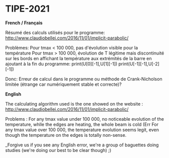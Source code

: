 # TIPE-2021

**French / Français**

Résumé des calculs utilisés pour le programme: http://www.claudiobellei.com/2016/11/01/implicit-parabolic/

Problèmes: Pour tmax < 100 000, pas d'évolution visible pour la température
           Pour tmax > 100 000, évolution de T légitime mais discontinuité sur les bords en affichant la température aux extrémités de la barre en ajoutant à la fin du programme:
                            print(U[0][-1],U[1][-1])
                            print(U[-1][-1],U[-2][-1])
                            
Donc: Erreur de calcul dans le programme ou méthode de Crank-Nicholson limitée (étrange car numériquement stable et correcte)? 

**English**

The calculating algorithm used is the one showed on the website : http://www.claudiobellei.com/2016/11/01/implicit-parabolic/

Problems : For any tmax value under 100 000, no noticeable evolution of the temperature, whlle the edges are heating, the whole beam is cold (Err
           For any tmax value over 100 000, the temperature evolution seems legit, even though the temperature on the edges is totally non-sense.
           
_Forgive us if you see any English error, we're a group of baguettes doing studies (we're doing our best to be clear though) ;)
